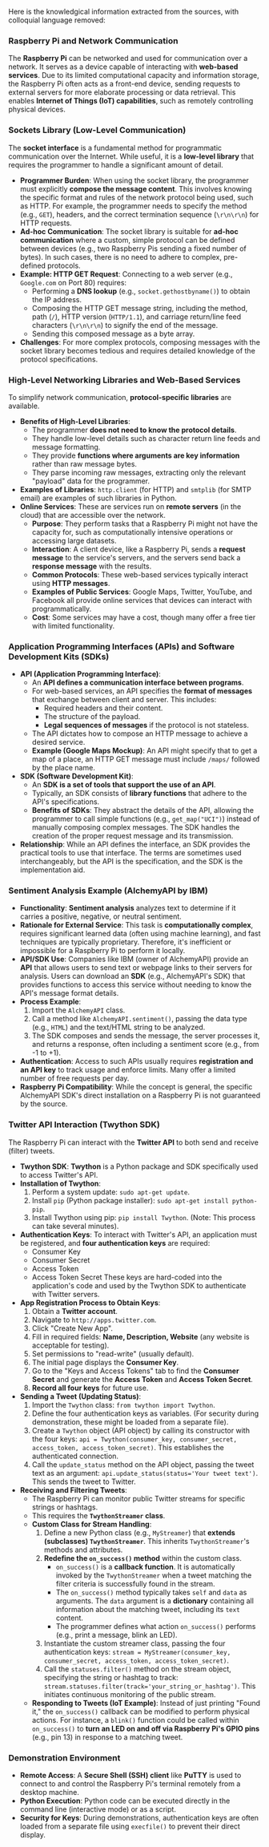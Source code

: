 
Here is the knowledgical information extracted from the sources, with colloquial language removed:

### Raspberry Pi and Network Communication

The **Raspberry Pi** can be networked and used for communication over a network. It serves as a device capable of interacting with **web-based services**. Due to its limited computational capacity and information storage, the Raspberry Pi often acts as a front-end device, sending requests to external servers for more elaborate processing or data retrieval. This enables **Internet of Things (IoT) capabilities**, such as remotely controlling physical devices.

### Sockets Library (Low-Level Communication)

The **socket interface** is a fundamental method for programmatic communication over the Internet. While useful, it is a **low-level library** that requires the programmer to handle a significant amount of detail.

*   **Programmer Burden**: When using the socket library, the programmer must explicitly **compose the message content**. This involves knowing the specific format and rules of the network protocol being used, such as HTTP. For example, the programmer needs to specify the method (e.g., `GET`), headers, and the correct termination sequence (`\r\n\r\n`) for HTTP requests.
*   **Ad-hoc Communication**: The socket library is suitable for **ad-hoc communication** where a custom, simple protocol can be defined between devices (e.g., two Raspberry Pis sending a fixed number of bytes). In such cases, there is no need to adhere to complex, pre-defined protocols.
*   **Example: HTTP GET Request**: Connecting to a web server (e.g., `Google.com` on Port 80) requires:
    *   Performing a **DNS lookup** (e.g., `socket.gethostbyname()`) to obtain the IP address.
    *   Composing the HTTP GET message string, including the method, path (`/`), HTTP version (`HTTP/1.1`), and carriage return/line feed characters (`\r\n\r\n`) to signify the end of the message.
    *   Sending this composed message as a byte array.
*   **Challenges**: For more complex protocols, composing messages with the socket library becomes tedious and requires detailed knowledge of the protocol specifications.

### High-Level Networking Libraries and Web-Based Services

To simplify network communication, **protocol-specific libraries** are available.

*   **Benefits of High-Level Libraries**:
    *   The programmer **does not need to know the protocol details**.
    *   They handle low-level details such as character return line feeds and message formatting.
    *   They provide **functions where arguments are key information** rather than raw message bytes.
    *   They parse incoming raw messages, extracting only the relevant "payload" data for the programmer.
*   **Examples of Libraries**: `http.client` (for HTTP) and `smtplib` (for SMTP email) are examples of such libraries in Python.
*   **Online Services**: These are services run on **remote servers** (in the cloud) that are accessible over the network.
    *   **Purpose**: They perform tasks that a Raspberry Pi might not have the capacity for, such as computationally intensive operations or accessing large datasets.
    *   **Interaction**: A client device, like a Raspberry Pi, sends a **request message** to the service's servers, and the servers send back a **response message** with the results.
    *   **Common Protocols**: These web-based services typically interact using **HTTP messages**.
    *   **Examples of Public Services**: Google Maps, Twitter, YouTube, and Facebook all provide online services that devices can interact with programmatically.
    *   **Cost**: Some services may have a cost, though many offer a free tier with limited functionality.

### Application Programming Interfaces (APIs) and Software Development Kits (SDKs)

*   **API (Application Programming Interface)**:
    *   An **API defines a communication interface between programs**.
    *   For web-based services, an API specifies the **format of messages** that exchange between client and server. This includes:
        *   Required headers and their content.
        *   The structure of the payload.
        *   **Legal sequences of messages** if the protocol is not stateless.
    *   The API dictates how to compose an HTTP message to achieve a desired service.
    *   **Example (Google Maps Mockup)**: An API might specify that to get a map of a place, an HTTP GET message must include `/maps/` followed by the place name.
*   **SDK (Software Development Kit)**:
    *   An **SDK is a set of tools that support the use of an API**.
    *   Typically, an SDK consists of **library functions** that adhere to the API's specifications.
    *   **Benefits of SDKs**: They abstract the details of the API, allowing the programmer to call simple functions (e.g., `get_map("UCI")`) instead of manually composing complex messages. The SDK handles the creation of the proper request message and its transmission.
*   **Relationship**: While an API defines the interface, an SDK provides the practical tools to use that interface. The terms are sometimes used interchangeably, but the API is the specification, and the SDK is the implementation aid.

### Sentiment Analysis Example (AlchemyAPI by IBM)

*   **Functionality**: **Sentiment analysis** analyzes text to determine if it carries a positive, negative, or neutral sentiment.
*   **Rationale for External Service**: This task is **computationally complex**, requires significant learned data (often using machine learning), and fast techniques are typically proprietary. Therefore, it's inefficient or impossible for a Raspberry Pi to perform it locally.
*   **API/SDK Use**: Companies like IBM (owner of AlchemyAPI) provide an **API** that allows users to send text or webpage links to their servers for analysis. Users can download an **SDK** (e.g., AlchemyAPI's SDK) that provides functions to access this service without needing to know the API's message format details.
*   **Process Example**:
    1.  Import the `AlchemyAPI` class.
    2.  Call a method like `AlchemyAPI.sentiment()`, passing the data type (e.g., `HTML`) and the text/HTML string to be analyzed.
    3.  The SDK composes and sends the message, the server processes it, and returns a response, often including a sentiment score (e.g., from -1 to +1).
*   **Authentication**: Access to such APIs usually requires **registration and an API key** to track usage and enforce limits. Many offer a limited number of free requests per day.
*   **Raspberry Pi Compatibility**: While the concept is general, the specific AlchemyAPI SDK's direct installation on a Raspberry Pi is not guaranteed by the source.

### Twitter API Interaction (Twython SDK)

The Raspberry Pi can interact with the **Twitter API** to both send and receive (filter) tweets.

*   **Twython SDK**: **Twython** is a Python package and SDK specifically used to access Twitter's API.
*   **Installation of Twython**:
    1.  Perform a system update: `sudo apt-get update`.
    2.  Install `pip` (Python package installer): `sudo apt-get install python-pip`.
    3.  Install Twython using pip: `pip install Twython`. (Note: This process can take several minutes).
*   **Authentication Keys**: To interact with Twitter's API, an application must be registered, and **four authentication keys** are required:
    *   Consumer Key
    *   Consumer Secret
    *   Access Token
    *   Access Token Secret
    These keys are hard-coded into the application's code and used by the Twython SDK to authenticate with Twitter servers.
*   **App Registration Process to Obtain Keys**:
    1.  Obtain a **Twitter account**.
    2.  Navigate to `http://apps.twitter.com`.
    3.  Click "Create New App".
    4.  Fill in required fields: **Name, Description, Website** (any website is acceptable for testing).
    5.  Set permissions to "read-write" (usually default).
    6.  The initial page displays the **Consumer Key**.
    7.  Go to the "Keys and Access Tokens" tab to find the **Consumer Secret** and generate the **Access Token** and **Access Token Secret**.
    8.  **Record all four keys** for future use.
*   **Sending a Tweet (Updating Status)**:
    1.  Import the `Twython` class: `from twython import Twython`.
    2.  Define the four authentication keys as variables. (For security during demonstration, these might be loaded from a separate file).
    3.  Create a `Twython` object (API object) by calling its constructor with the four keys: `api = Twython(consumer_key, consumer_secret, access_token, access_token_secret)`. This establishes the authenticated connection.
    4.  Call the `update_status` method on the API object, passing the tweet text as an argument: `api.update_status(status='Your tweet text')`. This sends the tweet to Twitter.
*   **Receiving and Filtering Tweets**:
    *   The Raspberry Pi can monitor public Twitter streams for specific strings or hashtags.
    *   This requires the **`TwythonStreamer` class**.
    *   **Custom Class for Stream Handling**:
        1.  Define a new Python class (e.g., `MyStreamer`) that **extends (subclasses) `TwythonStreamer`**. This inherits `TwythonStreamer`'s methods and attributes.
        2.  **Redefine the `on_success()` method** within the custom class.
            *   `on_success()` is a **callback function**. It is automatically invoked by the `TwythonStreamer` when a tweet matching the filter criteria is successfully found in the stream.
            *   The `on_success()` method typically takes `self` and `data` as arguments. The `data` argument is a **dictionary** containing all information about the matching tweet, including its `text` content.
            *   The programmer defines what action `on_success()` performs (e.g., print a message, blink an LED).
        3.  Instantiate the custom streamer class, passing the four authentication keys: `stream = MyStreamer(consumer_key, consumer_secret, access_token, access_token_secret)`.
        4.  Call the `statuses.filter()` method on the stream object, specifying the string or hashtag to track: `stream.statuses.filter(track='your_string_or_hashtag')`. This initiates continuous monitoring of the public stream.
    *   **Responding to Tweets (IoT Example)**: Instead of just printing "Found it," the `on_success()` callback can be modified to perform physical actions. For instance, a `blink()` function could be called within `on_success()` to **turn an LED on and off via Raspberry Pi's GPIO pins** (e.g., pin 13) in response to a matching tweet.

### Demonstration Environment

*   **Remote Access**: A **Secure Shell (SSH) client** like **PuTTY** is used to connect to and control the Raspberry Pi's terminal remotely from a desktop machine.
*   **Python Execution**: Python code can be executed directly in the command line (interactive mode) or as a script.
*   **Security for Keys**: During demonstrations, authentication keys are often loaded from a separate file using `execfile()` to prevent their direct display.
